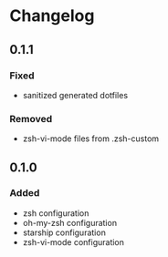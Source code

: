 <!-- DOCTOC SKIP -->

# Changelog

## 0.1.1

### Fixed

- sanitized generated dotfiles

### Removed

- zsh-vi-mode files from .zsh-custom

## 0.1.0

### Added

- zsh configuration
- oh-my-zsh configuration
- starship configuration
- zsh-vi-mode configuration
